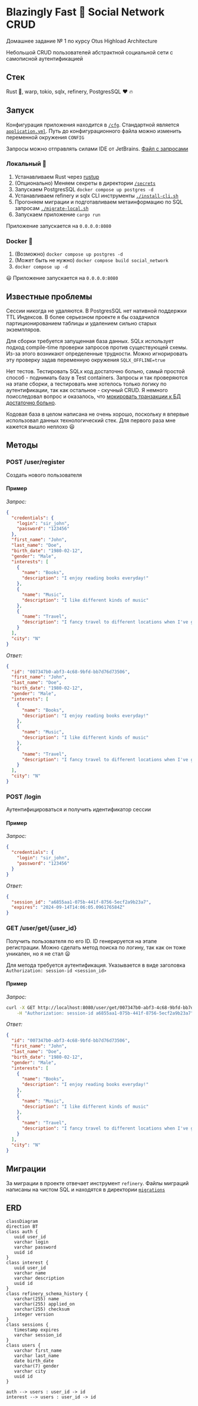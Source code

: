 # Blazingly Fast :rocket: Social Network CRUD

Домашнее задание № 1 по курсу Otus Highload Architecture

Небольшой CRUD пользователей абстрактной социальной сети с самописной аутентификацией

## Стек

Rust :rocket:, warp, tokio, sqlx, refinery, PostgresSQL :heart: :fire:

## Запуск

Конфигурация приложения находится в [`/cfg`](./cfg). Стандартной является [`application.yml`](./cfg/application.yml).
Путь до конфигурационного файла можно изменить переменной окружения `CONFIG`

Запросы можно отправлять силами IDE от JetBrains. [Файл с запросами](example.http)

### Локальный :wrench:

1. Устанавливаем Rust через [rustup](https://www.rust-lang.org/tools/install)
2. (Опционально) Меняем секреты в директории [`/secrets`](./secrets)
3. Запускаем PostgresSQL `docker compose up postgres -d`
4. Устанавливаем refinery и sqlx CLI инструменты [`./install-cli.sh`](./install-cli.sh)
5. Прогоняем миграции и подготавливаем метаинформацию по SQL запросам [`./migrate-local.sh`](./migrate-local.sh)
6. Запускаем приложение `cargo run`

Приложение запускается на `0.0.0.0:8080`

### Docker :whale:

1. (Возможно) `docker compose up postgres -d`
2. (Может быть не нужно) `docker compose build social_network`
3. `docker compose up -d`

:smiley: Приложение запускается на `0.0.0.0:8080`

## Известные проблемы

Сессии никогда не удаляются. В PostgresSQL нет нативной поддержки TTL Индексов. 
В более серьезном проекте я бы озадачился партиционированием таблицы и удалением сильно старых экземпляров.

Для сборки требуется запущенная база данных. SQLx использует подход compile-time проверки запросов против существующей схемы.
Из-за этого возникают определенные трудности. Можно игнорировать эту проверку задав переменную окружения `SQLX_OFFLINE=true`

Нет тестов. Тестировать SQLx код достаточно больно, самый простой способ - поднимать базу в Test containers.
Запросы и так проверяются на этапе сборки, а тестировать мне хотелось только логику по аутентификации, так как остальное - скучный CRUD. 
Я немного поисследовал вопрос и оказалось, что [мокировать транзакции к БД достаточно больно](https://github.com/launchbadge/sqlx/issues/1041#issuecomment-2342844789).

Кодовая база в целом написана не очень хорошо, поскольку я впервые использовал данных технологический стек. 
Для первого раза мне кажется вышло неплохо :smiley:

## Методы

### POST /user/register

Создать нового пользователя

#### Пример

_Запрос:_

```json
{
  "credentials": {
    "login": "sir_john",
    "password": "123456"
  },
  "first_name": "John",
  "last_name": "Doe",
  "birth_date": "1980-02-12",
  "gender": "Male",
  "interests": [
    {
      "name": "Books",
      "description": "I enjoy reading books everyday!"
    },
    {
      "name": "Music",
      "description": "I like different kinds of music"
    },
    {
      "name": "Travel",
      "description": "I fancy travel to different locations when I've got free time"
    }
  ],
  "city": "N"
}
```

_Ответ:_

```json
{
  "id": "007347b0-abf3-4c68-9bfd-bb7d76d73506",
  "first_name": "John",
  "last_name": "Doe",
  "birth_date": "1980-02-12",
  "gender": "Male",
  "interests": [
    {
      "name": "Books",
      "description": "I enjoy reading books everyday!"
    },
    {
      "name": "Music",
      "description": "I like different kinds of music"
    },
    {
      "name": "Travel",
      "description": "I fancy travel to different locations when I've got free time"
    }
  ],
  "city": "N"
}
```

### POST /login

Аутентифицироваться и получить идентификатор сессии

#### Пример

_Запрос:_

```json
{
  "credentials": {
    "login": "sir_john",
    "password": "123456"
  }
}
```

_Ответ:_

```json
{
  "session_id": "a6855aa1-075b-441f-8756-5ecf2a9b23a7",
  "expires": "2024-09-14T14:06:05.096176584Z"
}
```

### GET /user/get/{user_id}

Получить пользователя по его ID. ID генерируется на этапе регистрации. 
Можно сделать метод поиска по логину, так как он тоже уникален, но я не стал :frowning:

Для метода требуется аутентификация.
Указывается в виде заголовка `Authorization: session-id <session_id>`

#### Пример

_Запрос:_

```bash
curl -X GET http://localhost:8080/user/get/007347b0-abf3-4c68-9bfd-bb7d76d73506 \
    -H "Authorization: session-id a6855aa1-075b-441f-8756-5ecf2a9b23a7" | jq
```

_Ответ:_

```json
{
  "id": "007347b0-abf3-4c68-9bfd-bb7d76d73506",
  "first_name": "John",
  "last_name": "Doe",
  "birth_date": "1980-02-12",
  "gender": "Male",
  "interests": [
    {
      "name": "Books",
      "description": "I enjoy reading books everyday!"
    },
    {
      "name": "Music",
      "description": "I like different kinds of music"
    },
    {
      "name": "Travel",
      "description": "I fancy travel to different locations when I've got free time"
    }
  ],
  "city": "N"
}
```

## Миграции

За миграции в проекте отвечает инструмент `refinery`. 
Файлы миграций написаны на чистом SQL и находятся в директории [`migrations`](./migrations)

## ERD

```mermaid
classDiagram
direction BT
class auth {
   uuid user_id
   varchar login
   varchar password
   uuid id
}
class interest {
   uuid user_id
   varchar name
   varchar description
   uuid id
}
class refinery_schema_history {
   varchar(255) name
   varchar(255) applied_on
   varchar(255) checksum
   integer version
}
class sessions {
   timestamp expires
   varchar session_id
}
class users {
   varchar first_name
   varchar last_name
   date birth_date
   varchar(7) gender
   varchar city
   uuid id
}

auth --> users : user_id -> id
interest --> users : user_id -> id
```